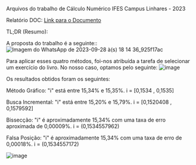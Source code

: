 Arquivos do trabalho de Cálculo Numérico IFES Campus Linhares - 2023

Relatório DOC: [Link para o Documento](https://docs.google.com/document/d/1IEBlsOBlXMm0xSwQ7Odfo0BQ3Yih338QmMTAfFS0Jn8/edit?usp=sharing)

TL;DR (Resumo):

A proposta do trabalho é a seguinte::
![Imagem do WhatsApp de 2023-09-28 à(s) 18 14 36_925f17ac](https://github.com/cz-8/Metodos_Intervalares/assets/137376594/965ea300-2556-45d6-abd4-aa5fad7ef3bb)

Para aplicar esses quatro métodos, foi-nos atribuída a tarefa de selecionar um exercício do livro. No nosso caso, optamos pelo seguinte:
![image](https://github.com/cz-8/Metodos_Intervalares/assets/137376594/5bcc64b0-7c03-4d94-92d9-5a292c2bef6d)

Os resultados obtidos foram os seguintes:

Método Gráfico: "i" está entre 15,34% e 15,35%. i = [0,1534 , 0,1535]

Busca Incremental: "i" está entre 15,20% e 15,79%. i = [0,1520408 , 0,1579592]

Bissecção: "i" é aproximadamente 15,34% com uma taxa de erro aproximada de 0,00009%. i = (0,1534557962)

Falsa Posição: "i" é aproximadamente 15,34% com uma taxa de erro de 0,00018%. i = (0,1534557172)


![image](https://github.com/cz-8/Metodos_Intervalares/assets/137376594/5fca987a-d84a-4fab-9d8e-addda34db334)

